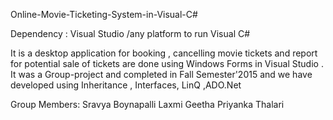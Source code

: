  Online-Movie-Ticketing-System-in-Visual-C#

Dependency : Visual Studio /any platform to run Visual C#

It is a desktop application for booking , cancelling  movie tickets and report for potential sale of tickets are done using Windows Forms in Visual Studio . It was a Group-project and completed in Fall Semester'2015 and we have developed using Inheritance , Interfaces, LinQ ,ADO.Net

Group Members: Sravya Boynapalli
                Laxmi Geetha
                Priyanka Thalari

